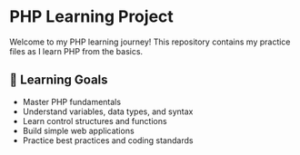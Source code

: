 # PHP Learning Project

Welcome to my PHP learning journey! This repository contains my practice files as I learn PHP from the basics.

## 🎯 Learning Goals

- Master PHP fundamentals
- Understand variables, data types, and syntax
- Learn control structures and functions
- Build simple web applications
- Practice best practices and coding standards
